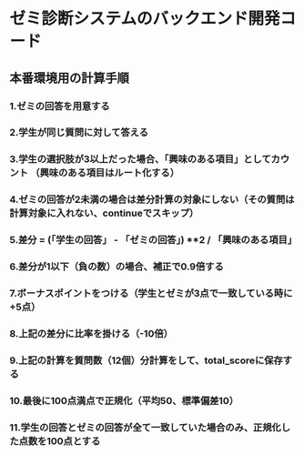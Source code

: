 # ゼミ診断システムのバックエンド開発コード

## 本番環境用の計算手順
### 1.ゼミの回答を用意する
### 2.学生が同じ質問に対して答える 
### 3.学生の選択肢が3以上だった場合、「興味のある項目」としてカウント （興味のある項目はルート化する）
### 4.ゼミの回答が2未満の場合は差分計算の対象にしない（その質問は計算対象に入れない、continueでスキップ）
### 5.差分 = (「学生の回答」 - 「ゼミの回答」) **2 / 「興味のある項目」
### 6.差分が1以下（負の数）の場合、補正で0.9倍する
### 7.ボーナスポイントをつける（学生とゼミが3点で一致している時に+5点） 
### 8.上記の差分に比率を掛ける（-10倍） 
### 9.上記の計算を質問数（12個）分計算をして、total_scoreに保存する
### 10.最後に100点満点で正規化（平均50、標準偏差10）
### 11.学生の回答とゼミの回答が全て一致していた場合のみ、正規化した点数を100点とする 
